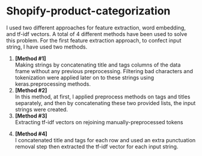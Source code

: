 # Shopify-product-categorization
I used two different approaches for feature extraction, word embedding, and tf-idf
vectors. A total of 4 different methods have been used to solve this problem.
For the first feature extraction approach, to confect input string, I have used two
methods.<br>
1. **[Method #1]**<br>
Making strings by concatenating title and tags columns of the data frame without
any previous preprocessing. Filtering bad characters and tokenization were
applied later on to these strings using keras.preprocessing methods.
2. **[Method #2]**<br>
In this method, at first, I applied preprocess methods on tags and titles
separately, and then by concatenating these two provided lists, the input strings
were created.
3. **[Method #3]**<br>
Extracting tf-idf vectors on rejoining manually-preprocessed tokens
4) **[Method #4]**<br>
I concatenated title and tags for each row and used an extra punctuation removal
step then extracted the tf-idf vector for each input string.
